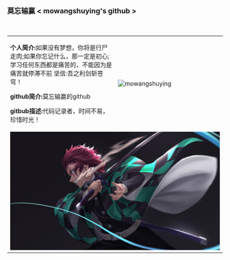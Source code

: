 <h3> 莫忘输赢 &lt mowangshuying's github &gt </h3>
<table width="100%" border="0" cellspacing="15" cellpadding="0">
<tbody>
  <tr>
      <td width="50%">
         <p><b>个人简介:</b>如果没有梦想，你将是行尸走肉;如果你忘记什么，那一定是初心;学习任何东西都是痛苦的，不能因为是痛苦就停滞不前 坚信:吾之利剑斩苍穹！</p>
        <p><b>github简介:</b>莫忘输赢的github</p>
        <p><b>gitbub描述:</b>代码记录者，时间不易，珍惜时光！</p>
      </td>
      <td width="50%">
        <p align="left"> <img src="https://github-readme-stats.vercel.app/api?username=mowangshuying&show_icons=true&include_all_commits=true&count_private=true" alt="mowangshuying" /> </p>
      </td>
  </tr>
  <tr>
    <td colspan="2">
      <img src="./img/mowangshuying.png"/>
    </td>  
​  </tr>
</tbody>
</table>

